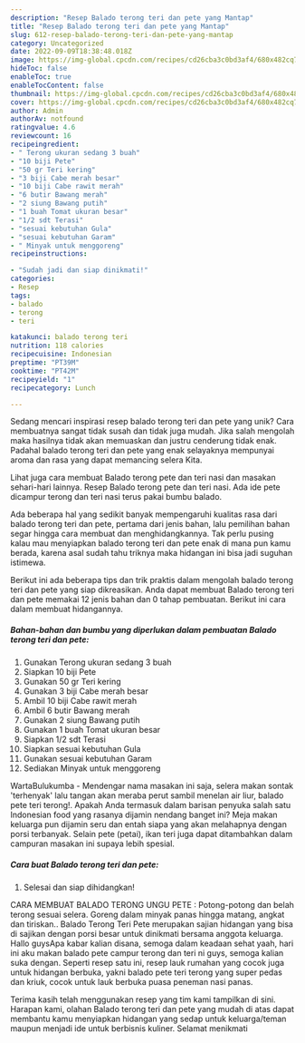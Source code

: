 ```yaml
---
description: "Resep Balado terong teri dan pete yang Mantap"
title: "Resep Balado terong teri dan pete yang Mantap"
slug: 612-resep-balado-terong-teri-dan-pete-yang-mantap
category: Uncategorized
date: 2022-09-09T18:38:48.018Z
image: https://img-global.cpcdn.com/recipes/cd26cba3c0bd3af4/680x482cq70/balado-terong-teri-dan-pete-foto-resep-utama.jpg
hideToc: false
enableToc: true
enableTocContent: false
thumbnail: https://img-global.cpcdn.com/recipes/cd26cba3c0bd3af4/680x482cq70/balado-terong-teri-dan-pete-foto-resep-utama.jpg
cover: https://img-global.cpcdn.com/recipes/cd26cba3c0bd3af4/680x482cq70/balado-terong-teri-dan-pete-foto-resep-utama.jpg
author: Admin
authorAv: notfound
ratingvalue: 4.6
reviewcount: 16
recipeingredient:
- " Terong ukuran sedang 3 buah"
- "10 biji Pete"
- "50 gr Teri kering"
- "3 biji Cabe merah besar"
- "10 biji Cabe rawit merah"
- "6 butir Bawang merah"
- "2 siung Bawang putih"
- "1 buah Tomat ukuran besar"
- "1/2 sdt Terasi"
- "sesuai kebutuhan Gula"
- "sesuai kebutuhan Garam"
- " Minyak untuk menggoreng"
recipeinstructions:

- "Sudah jadi dan siap dinikmati!"
categories:
- Resep
tags:
- balado
- terong
- teri

katakunci: balado terong teri 
nutrition: 118 calories
recipecuisine: Indonesian
preptime: "PT39M"
cooktime: "PT42M"
recipeyield: "1"
recipecategory: Lunch

---
```





Sedang mencari inspirasi resep balado terong teri dan pete yang unik? Cara membuatnya sangat tidak susah dan tidak juga mudah. Jika salah mengolah maka hasilnya tidak akan memuaskan dan justru cenderung tidak enak. Padahal balado terong teri dan pete yang enak selayaknya mempunyai aroma dan rasa yang dapat memancing selera Kita.





Lihat juga cara membuat Balado terong pete dan teri nasi dan masakan sehari-hari lainnya. Resep Balado terong pete dan teri nasi. Ada ide pete dicampur terong dan teri nasi terus pakai bumbu balado.

Ada beberapa hal yang sedikit banyak mempengaruhi kualitas rasa dari balado terong teri dan pete, pertama dari jenis bahan, lalu pemilihan bahan segar hingga cara membuat dan menghidangkannya. Tak perlu pusing kalau mau menyiapkan balado terong teri dan pete enak di mana pun kamu berada, karena asal sudah tahu triknya maka hidangan ini bisa jadi suguhan istimewa.






Berikut ini ada beberapa tips dan trik praktis dalam mengolah balado terong teri dan pete yang siap dikreasikan. Anda dapat membuat Balado terong teri dan pete memakai 12 jenis bahan dan 0 tahap pembuatan. Berikut ini cara dalam membuat hidangannya.

<!--inarticleads1-->

##### Bahan-bahan dan bumbu yang diperlukan dalam pembuatan Balado terong teri dan pete:

1. Gunakan  Terong ukuran sedang 3 buah
1. Siapkan 10 biji Pete
1. Gunakan 50 gr Teri kering
1. Gunakan 3 biji Cabe merah besar
1. Ambil 10 biji Cabe rawit merah
1. Ambil 6 butir Bawang merah
1. Gunakan 2 siung Bawang putih
1. Gunakan 1 buah Tomat ukuran besar
1. Siapkan 1/2 sdt Terasi
1. Siapkan sesuai kebutuhan Gula
1. Gunakan sesuai kebutuhan Garam
1. Sediakan  Minyak untuk menggoreng


WartaBulukumba - Mendengar nama masakan ini saja, selera makan sontak &#39;terhenyak&#39; lalu tangan akan meraba perut sambil menelan air liur, balado pete teri terong!. Apakah Anda termasuk dalam barisan penyuka salah satu Indonesian food yang rasanya dijamin nendang banget ini? Meja makan keluarga pun dijamin seru dan entah siapa yang akan melahapnya dengan porsi terbanyak. Selain pete (petai), ikan teri juga dapat ditambahkan dalam campuran masakan ini supaya lebih spesial. 

<!--inarticleads2-->

##### Cara buat Balado terong teri dan pete:


1. Selesai dan siap dihidangkan!

CARA MEMBUAT BALADO TERONG UNGU PETE : Potong-potong dan belah terong sesuai selera. Goreng dalam minyak panas hingga matang, angkat dan tiriskan.. Balado Terong Teri Pete merupakan sajian hidangan yang bisa di sajikan dengan porsi besar untuk dinikmati bersama anggota keluarga. Hallo guysApa kabar kalian disana, semoga dalam keadaan sehat yaah, hari ini aku makan balado pete campur terong dan teri ni guys, semoga kalian suka dengan. Seperti resep satu ini, resep lauk rumahan yang cocok juga untuk hidangan berbuka, yakni balado pete teri terong yang super pedas dan kriuk, cocok untuk lauk berbuka puasa peneman nasi panas. 

Terima kasih telah menggunakan resep yang tim kami tampilkan di sini. Harapan kami, olahan Balado terong teri dan pete yang mudah di atas dapat membantu kamu menyiapkan hidangan yang sedap untuk keluarga/teman maupun menjadi ide untuk berbisnis kuliner. Selamat menikmati
